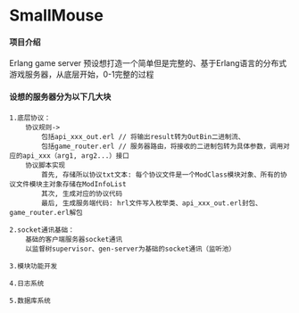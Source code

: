 # SmallMouse 

#### 项目介绍

Erlang game server 预设想打造一个简单但是完整的、基于Erlang语言的分布式游戏服务器，从底层开始，0-1完整的过程

#### 设想的服务器分为以下几大块

	1.底层协议：
		协议规则->
			包括api_xxx_out.erl // 将输出result转为OutBin二进制流、
			包括game_router.erl // 服务器路由，将接收的二进制包转为具体参数，调用对应的api_xxx（arg1, arg2...）接口
		协议脚本实现
			首先, 存储所以协议txt文本: 每个协议文件是一个ModClass模块对象、所有的协议文件模块主对象存储在ModInfoList
			其次, 生成对应的协议代码
			最后, 生成服务端代码: hrl文件写入枚举类、api_xxx_out.erl封包、game_router.erl解包
			
	2.socket通讯基础：
		基础的客户端服务器socket通讯
		以监督树supervisor、gen-server为基础的socket通讯（监听池）
	
	3.模块功能开发
	
	4.日志系统
	
	5.数据库系统

